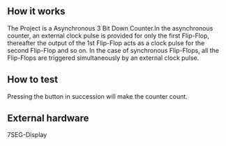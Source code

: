 <!---

This file is used to generate your project datasheet. Please fill in the information below and delete any unused
sections.

You can also include images in this folder and reference them in the markdown. Each image must be less than
512 kb in size, and the combined size of all images must be less than 1 MB.
-->

## How it works

The Project is a Asynchronous 3 Bit Down Counter.In the asynchronous counter, an external clock pulse is provided for only the first Flip-Flop, thereafter the output of the 1st Flip-Flop acts as a clock pulse for the second Flip-Flop and so on. In the case of synchronous Flip-Flops, all 
the Flip-Flops are triggered simultaneously by an external clock pulse.

## How to test

Pressing the button in succession will make the counter count.

## External hardware

7SEG-Display
